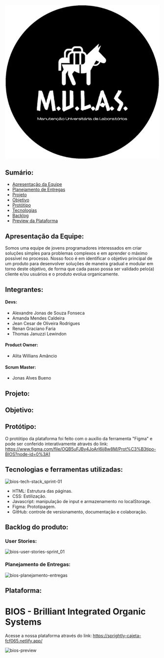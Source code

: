 
<p align="center">
    <img src="./src/img/logo_mulas.png">
</p>

## Sumário:
* [Apresentação da Equipe](#apresentação-da-equipe)
* [Planejamento de Entregas](#planejamento-de-entregas)
* [Projeto](#projeto)
* [Objetivo](#objetivo)
* [Protótipo](#protótipo)
* [Tecnologias](#tecnologias-e-ferramentas-utilizadas)
* [Backlog](#backlog-do-produto)
* [Preview da Plataforma](#plataforma)

## Apresentação da Equipe:
Somos uma equipe de jovens programadores interessados em criar soluções simples para problemas complexos e em aprender o máximo possível no processo.
Nosso foco é em identificar o objetivo principal de um produto para desenvolver soluções de maneira gradual e modular em torno deste objetivo, de forma que cada passo possa ser validado pelo(a) cliente e/ou usuários e o produto evolua organicamente.

## Integrantes:

#### Devs:
* Alexandre Jonas de Souza Fonseca
* Amanda Mendes Caldeira
* Jean Cesar de Oliveira Rodrigues
* Renan Graciano Faria
* Thomas Januzzi Lewindon
#### Product Owner:
* Alita Willians Amâncio
#### Scrum Master:
* Jonas Alves Bueno


## Projeto:

## Objetivo:

## Protótipo:

O protótipo da plataforma foi feito com o auxílio da ferramenta "Figma" e pode ser conferido interativamente através do link:
https://www.figma.com/file/OQB5uFJBy4JoArI6ij8w8M/Prot%C3%B3tipo-BIOS?node-id=0%3A1

## Tecnologias e ferramentas utilizadas:
![bios-tech-stack_sprint-01](https://user-images.githubusercontent.com/64814482/190913279-bf0ff237-a442-4f4f-82ad-45d3c9e03050.png)
* HTML: Estrutura das páginas.
* CSS: Estilização.
* Javascript: manipulação de input e armazenamento no localStorage.
* Figma: Prototipagem.
* GitHub: controle de versionamento, documentação e colaboração.

## Backlog do produto:
### User Stories:
![bios-user-stories-sprint_01](https://user-images.githubusercontent.com/64814482/190919563-6523d206-04ad-4348-a7f5-ad78d48ab812.png)

### Planejamento de Entregas:
![bios-planejamento-entregas](https://user-images.githubusercontent.com/64814482/190921865-d4aded52-ae43-4b77-bbf5-258d165644db.png)

## Plataforma:

# BIOS - Brilliant Integrated Organic Systems 

Acesse a nossa plataforma através do link: https://sprightly-cajeta-fcf065.netlify.app/

![bios-preview](https://user-images.githubusercontent.com/64814482/190919618-bc61c2c1-195f-437c-b896-643120f84526.png)

